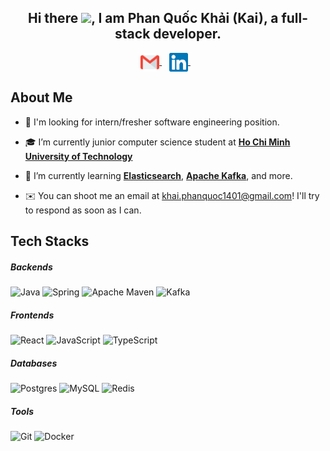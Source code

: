 <h2 align="center">Hi there <img src="https://raw.githubusercontent.com/nixin72/nixin72/master/wave.gif" width="3%"/>, I am <b>Phan Quốc Khải (Kai)</b>, a full-stack developer.</h2>

<p align="center">
  <a href="mailto:khai.phanquoc1401@gmail.com" >
    <img align="center" alt="khai.phanquoc1401 | Gmail" width="30px" src="https://github.com/SatYu26/SatYu26/blob/master/Assets/Gmail.svg" />
  </a> &nbsp;&nbsp;
  
  <a href="https://www.linkedin.com/in/khaiphanquoc/" target="_blank">
    <img align="center" alt="khaiphanquoc | Linkedin" width="30px" src="https://github.com/SatYu26/SatYu26/blob/master/Assets/Linkedin.svg" />
  </a> &nbsp;&nbsp;
<p>

## About Me

- 💼 I'm looking for intern/fresher software engineering position.

- 🎓 I’m currently junior computer science student at [**Ho Chi Minh University of Technology**](https://hcmut.edu.vn/)

- 🌱 I’m currently learning [**Elasticsearch**](https://www.elastic.co/), [**Apache Kafka**](https://kafka.apache.org), and more.

- ✉️ You can shoot me an email at khai.phanquoc1401@gmail.com! I'll try to respond as soon as I can.

## Tech Stacks

##### Backends

![Java](https://img.shields.io/badge/java-%23ED8B00.svg?style=for-the-badge&logo=java&logoColor=white)
![Spring](https://img.shields.io/badge/spring-%236DB33F.svg?style=for-the-badge&logo=spring&logoColor=white)
![Apache Maven](https://img.shields.io/badge/Apache%20Maven-C71A36?style=for-the-badge&logo=Apache%20Maven&logoColor=white)
![Kafka](https://img.shields.io/badge/apache%20kafka-231f20.svg?style=for-the-badge&logo=apachekafka&logoColor=white)

##### Frontends

![React](https://img.shields.io/badge/react-%2320232a.svg?style=for-the-badge&logo=react&logoColor=%2361DAFB)
![JavaScript](https://img.shields.io/badge/javascript-%23323330.svg?style=for-the-badge&logo=javascript&logoColor=%23F7DF1E)
![TypeScript](https://img.shields.io/badge/typescript-%23007ACC.svg?style=for-the-badge&logo=typescript&logoColor=white)

##### Databases

![Postgres](https://img.shields.io/badge/postgres-%23316192.svg?style=for-the-badge&logo=postgresql&logoColor=white)
![MySQL](https://img.shields.io/badge/mysql-4479a1.svg?style=for-the-badge&logo=mysql&logoColor=white)
![Redis](https://img.shields.io/badge/redis-ff4438.svg?style=for-the-badge&logo=redis&logoColor=white)

##### Tools

![Git](https://img.shields.io/badge/git-%23F05033.svg?style=for-the-badge&logo=git&logoColor=white)
![Docker](https://img.shields.io/badge/docker-%230db7ed.svg?style=for-the-badge&logo=docker&logoColor=white)
